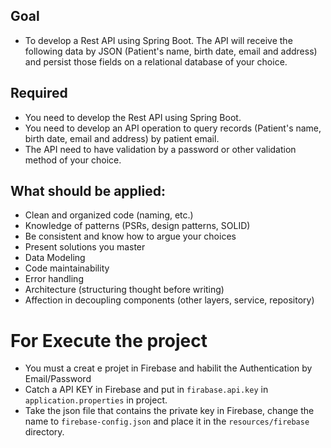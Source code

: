 ## Goal

- To develop a Rest API using Spring Boot. The API will receive the following data by JSON (Patient's name, birth date, email and address) and persist those fields on a relational database of your choice.

## Required

- You need to develop the Rest API using Spring Boot.
- You need to develop an API operation to query records (Patient's name, birth date, email and address) by patient email.
- The API need to have validation by a password or other validation method of your choice. 

## What should be applied:

- Clean and organized code (naming, etc.)
- Knowledge of patterns (PSRs, design patterns, SOLID)
- Be consistent and know how to argue your choices
- Present solutions you master
- Data Modeling
- Code maintainability
- Error handling
- Architecture (structuring thought before writing)
- Affection in decoupling components (other layers, service, repository)


# For Execute the project

- You must a creat e projet in Firebase and habilit the Authentication by Email/Password
- Catch a API KEY in Firebase and put in `firabase.api.key` in `application.properties` in project.
- Take the json file that contains the private key in Firebase, change the name to `firebase-config.json` and place it in the `resources/firebase` directory.  
